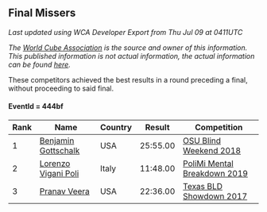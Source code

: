 ## Final Missers

*Last updated using WCA Developer Export from Thu Jul 09 at 0411UTC*

*The [World Cube Association](https://www.worldcubeassociation.org) is the source and owner of this information. This published information is not actual information, the actual information can be found [here](https://www.worldcubeassociation.org/results).*

These competitors achieved the best results in a round preceding a final, without proceeding to said final.

#### EventId = 444bf

|Rank|Name|Country|Result|Competition|  
|--|--|--|--|--|  
|1|[Benjamin Gottschalk](https://www.worldcubeassociation.org/persons/2016GOTT01)|USA|25:55.00|[OSU Blind Weekend 2018](https://www.worldcubeassociation.org/competitions/OSUBlindWeekend2018/results/all?event=444bf)|  
|2|[Lorenzo Vigani Poli](https://www.worldcubeassociation.org/persons/2007POLI01)|Italy|11:48.00|[PoliMi Mental Breakdown 2019](https://www.worldcubeassociation.org/competitions/PoliMiMentalBreakdown2019/results/all?event=444bf)|  
|3|[Pranav Veera](https://www.worldcubeassociation.org/persons/2015VEER01)|USA|22:36.00|[Texas BLD Showdown 2017](https://www.worldcubeassociation.org/competitions/TexasBLDShowdown2017/results/all?event=444bf)|  

